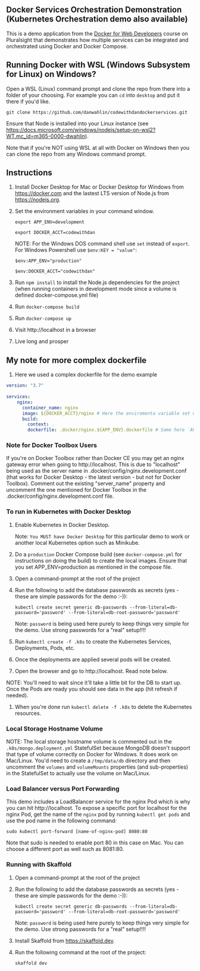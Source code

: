 ## Docker Services Orchestration Demonstration (Kubernetes Orchestration demo also available)

This is a demo application from the [Docker for Web Developers](https://www.pluralsight.com/courses/docker-web-development) course on Pluralsight that demonstrates how multiple services can be integrated and orchestrated using Docker and Docker Compose.

## Running Docker with WSL (Windows Subsystem for Linux) on Windows?

Open a WSL (Linux) command prompt and clone the repo from there into a folder of your choosing. For example you can `cd` into `desktop` and put it there if you'd like.

`git clone https://github.com/danwahlin/codewithdandockerservices.git`

Ensure that Node is installed into your Linux instance (see https://docs.microsoft.com/windows/nodejs/setup-on-wsl2?WT.mc_id=m365-0000-dwahlin).

Note that if you're NOT using WSL at all with Docker on Windows then you can clone the repo from any Windows command prompt.

## Instructions

1. Install Docker Desktop for Mac or Docker Desktop for Windows from https://docker.com and the lastest LTS version of Node.js from https://nodejs.org.
2. Set the environment variables in your command window.

      `export APP_ENV=development`
      
      `export DOCKER_ACCT=codewithdan`

      NOTE: For the Windows DOS command shell use `set` instead of `export`. For Windows Powershell use `$env:KEY = "value"`:

      `$env:APP_ENV="production"`

      `$env:DOCKER_ACCT="codewithdan"`

1. Run `npm install` to install the Node.js dependencies for the project (when running containers in development mode since a volume is defined docker-compose.yml file)
2. Run `docker-compose build`
3. Run `docker-compose up`
4. Visit http://localhost in a browser
5. Live long and prosper

## My note for more complex dockerfile

1. Here we used a complex dockerfile for the demo example 

```yaml
version: "3.7"
 
services:
    nginx:
      container_name: nginx
      image: ${DOCKER_ACCT}/nginx # Here the enviromenta variable set will come into affect. `DOCKER_ACCT=codewithdan`
      build: 
        context: .
        dockerfile: .docker/nginx.${APP_ENV}.dockerfile # Same here `APP_ENV="production"`

```


### Note for Docker Toolbox Users

If you're on Docker Toolbox rather than Docker CE you may get an nginx gateway error when going to http://localhost. This is due
to "localhost" being used as the server name in .docker/config/nginx.development.conf (that works for Docker Desktop - the latest version - but not for Docker Toolbox). Comment out the existing "server_name" property and
uncomment the one mentioned for Docker Toolbox in the .docker/config/nginx.development.conf file.

### To run in Kubernetes with Docker Desktop

1. Enable Kubernetes in Docker Desktop.

      Note: `You MUST have Docker Desktop` for this particular demo to work or another local Kubernetes option such as Minikube.

1. Do a `production` Docker Compose build (see `docker-compose.yml` for instructions on doing the build) to create the local images. Ensure that you set
APP_ENV=production as mentioned in the compose file.
1. Open a command-prompt at the root of the project
1. Run the following to add the database passwords as secrets (yes - these are simple passwords for the demo :-)):

    `kubectl create secret generic db-passwords --from-literal=db-password='password' --from-literal=db-root-password='password'`

    Note: `password` is being used here purely to keep things very simple for the demo. Use strong passwords for a "real" setup!!!!

1. Run `kubectl create -f .k8s` to create the Kubernetes Services, Deployments, Pods, etc.
1. Once the deployments are applied several pods will be created. 
1. Open the browser and go to http://localhost. Read note below.

NOTE: You'll need to wait since it'll take a little bit for the DB to start up. Once the Pods are ready you should see data in the app (hit refresh if needed).

1. When you're done run `kubectl delete -f .k8s` to delete the Kubernetes resources. 

### Local Storage Hostname Volume

NOTE: The local storage hostname volume is commented out in the `.k8s/mongo.deployment.yml` StatefulSet because MongoDB doesn't support that type of volume
correctly on Docker for Windows. It does work on Mac/Linux. You'd need to create a `/tmp/data/db` directory and then uncomment the
`volumes` and `volumeMounts` properties (and sub-properties) in the StatefulSet to actually use the volume on Mac/Linux.

### Load Balancer versus Port Forwarding

This demo includes a LoadBalancer service for the nginx Pod which is why you can hit http://localhost. 
To expose a specific port for localhost for the nginx Pod, get the name of the `nginx` pod by running 
`kubectl get pods` and use the pod name in the following command:

`sudo kubectl port-forward [name-of-nginx-pod] 8080:80`

Note that sudo is needed to enable port 80 in this case on Mac. You can choose a different port as well such as 8081:80. 

### Running with Skaffold

1. Open a command-prompt at the root of the project
1. Run the following to add the database passwords as secrets (yes - these are simple passwords for the demo :-)):

    `kubectl create secret generic db-passwords --from-literal=db-password='password' --from-literal=db-root-password='password'`

    Note: `password` is being used here purely to keep things very simple for the demo. Use strong passwords for a "real" setup!!!!

1. Install Skaffold from https://skaffold.dev. 
1. Run the following command at the root of the project:

      ```
      skaffold dev
      ```


